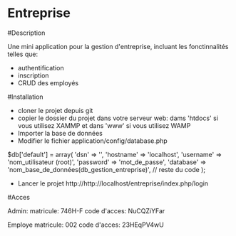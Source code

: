 # Entreprise

#Description

Une mini application pour la gestion d'entreprise, incluant les fonctinnalités telles que:
- authentification
- inscription
- CRUD des employés

#Installation

- cloner le projet depuis git
- copier le dossier du projet dans votre serveur web: dams 'htdocs' si vous utilisez XAMMP et dans 'www' si vous utilisez WAMP
- Importer la base de données
- Modifier le fichier application/config/database.php

$db['default'] = array(
	'dsn'	=> '',
	'hostname' => 'localhost',
	'username' => 'nom_utilisateur (root)',
	'password' => 'mot_de_passe',
	'database' => 'nom_base_de_données(db_gestion_entreprise)', 
	// reste du code
	);
- Lancer le projet http://http://localhost/entreprise/index.php/login

#Acces

Admin: 
matricule: 746H-F
code d'acces: NuCQZiYFar

Employe
matricule: 002
code d'acces: 23HEqPV4wU